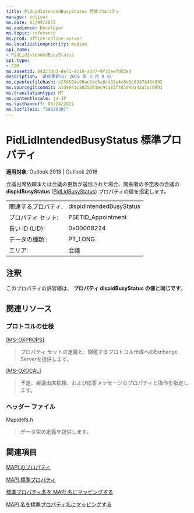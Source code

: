 ```yaml
---
title: PidLidIntendedBusyStatus 標準プロパティ
manager: soliver
ms.date: 03/09/2015
ms.audience: Developer
ms.topic: reference
ms.prod: office-online-server
ms.localizationpriority: medium
api_name:
- PidLidIntendedBusyStatus
api_type:
- COM
ms.assetid: 84221dd3-de71-4c10-abd7-9f15aefd02ed
description: '最終更新日: 2015 年 3 月 9 日'
ms.openlocfilehash: e256504e90ac64c5a6cd32e4c0a5c09378464392
ms.sourcegitcommit: a1d9041c20256616c9c183f7d1049142a7ac6991
ms.translationtype: MT
ms.contentlocale: ja-JP
ms.lasthandoff: 09/24/2021
ms.locfileid: "59630307"
---
```

# <a name="pidlidintendedbusystatus-canonical-property"></a>PidLidIntendedBusyStatus 標準プロパティ

  
  
**適用対象**: Outlook 2013 | Outlook 2016 
  
会議出席依頼または会議の更新が送信された場合、開催者の予定表の会議の **dispidBusyStatus** ([PidLidBusyStatus](pidlidbusystatus-canonical-property.md)) プロパティの値を指定します。
  
|||
|:-----|:-----|
|関連するプロパティ:  <br/> |dispidIntendedBusyStatus  <br/> |
|プロパティ セット:  <br/> |PSETID_Appointment  <br/> |
|長い ID (LID):  <br/> |0x00008224  <br/> |
|データの種類 :   <br/> |PT_LONG  <br/> |
|エリア:  <br/> |会議  <br/> |
   
## <a name="remarks"></a>注釈

このプロパティの許容値は、 **プロパティ dispidBusyStatus の値と同じです**。
  
## <a name="related-resources"></a>関連リソース

### <a name="protocol-specifications"></a>プロトコルの仕様

[[MS-OXPROPS]](https://msdn.microsoft.com/library/f6ab1613-aefe-447d-a49c-18217230b148%28Office.15%29.aspx)
  
> プロパティ セットの定義と、関連するプロトコル仕様へのExchange Serverを提供します。
    
[[MS-OXOCAL]](https://msdn.microsoft.com/library/09861fde-c8e4-4028-9346-e7c214cfdba1%28Office.15%29.aspx)
  
> 予定、会議出席依頼、および応答メッセージのプロパティと操作を指定します。
    
### <a name="header-files"></a>ヘッダー ファイル

Mapidefs.h
  
> データ型の定義を提供します。
    
## <a name="see-also"></a>関連項目



[MAPI のプロパティ](mapi-properties.md)
  
[MAPI 標準プロパティ](mapi-canonical-properties.md)
  
[標準プロパティ名を MAPI 名にマッピングする](mapping-canonical-property-names-to-mapi-names.md)
  
[MAPI 名を標準プロパティ名にマッピングする](mapping-mapi-names-to-canonical-property-names.md)

